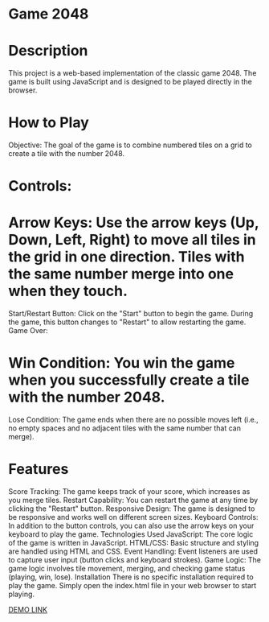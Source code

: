 # Game 2048
# Description
This project is a web-based implementation of the classic game 2048. The game is built using JavaScript and is designed to be played directly in the browser.

# How to Play
Objective: The goal of the game is to combine numbered tiles on a grid to create a tile with the number 2048.

# Controls:

# Arrow Keys: Use the arrow keys (Up, Down, Left, Right) to move all tiles in the grid in one direction. Tiles with the same number merge into one when they touch.
Start/Restart Button: Click on the "Start" button to begin the game. During the game, this button changes to "Restart" to allow restarting the game.
Game Over:

# Win Condition: You win the game when you successfully create a tile with the number 2048.
Lose Condition: The game ends when there are no possible moves left (i.e., no empty spaces and no adjacent tiles with the same number that can merge).
# Features
Score Tracking: The game keeps track of your score, which increases as you merge tiles.
Restart Capability: You can restart the game at any time by clicking the "Restart" button.
Responsive Design: The game is designed to be responsive and works well on different screen sizes.
Keyboard Controls: In addition to the button controls, you can also use the arrow keys on your keyboard to play the game.
Technologies Used
JavaScript: The core logic of the game is written in JavaScript.
HTML/CSS: Basic structure and styling are handled using HTML and CSS.
Event Handling: Event listeners are used to capture user input (button clicks and keyboard strokes).
Game Logic: The game logic involves tile movement, merging, and checking game status (playing, win, lose).
Installation
There is no specific installation required to play the game. Simply open the index.html file in your web browser to start playing.

[DEMO LINK](https://lmuias.github.io/Js-2048/)
